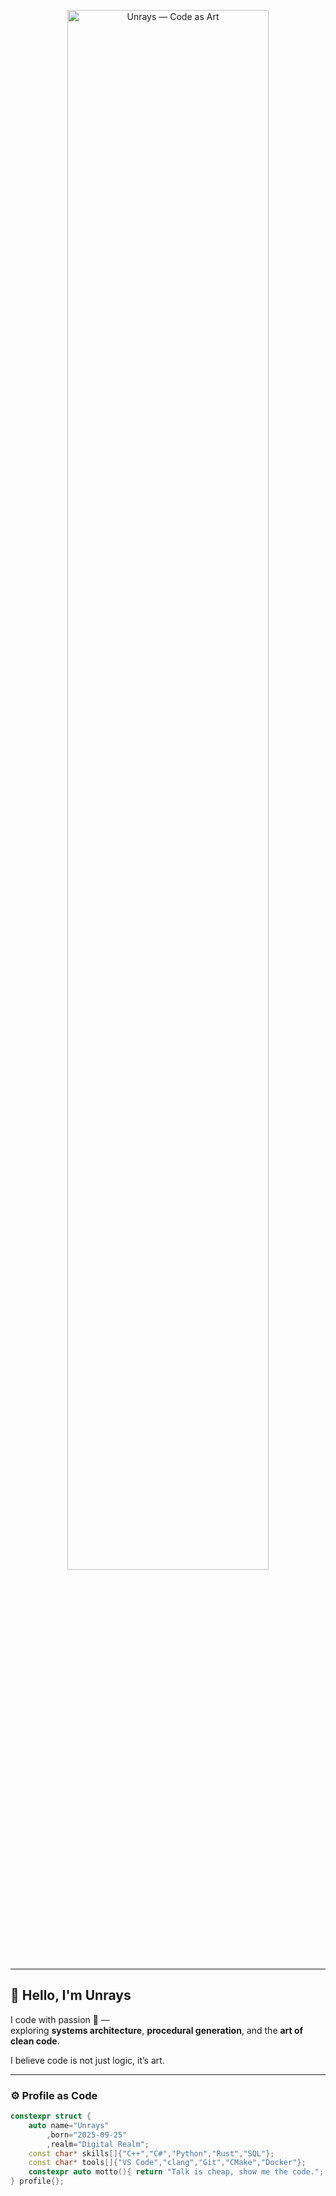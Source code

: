 <p align="center">
  <img width="80%" alt="Unrays — Code as Art" src="./assets/unrays-header.png" />
</p>

---

## 👋 Hello, I'm Unrays

I code with passion 🎯 —  
exploring **systems architecture**, **procedural generation**, and the **art of clean code**.

I believe code is not just logic, it’s art.

---

### ⚙️ Profile as Code
```cpp
constexpr struct {
    auto name="Unrays"
        ,born="2025-09-25"
        ,realm="Digital Realm";
    const char* skills[]{"C++","C#","Python","Rust","SQL"};
    const char* tools[]{"VS Code","clang","Git","CMake","Docker"};
    constexpr auto motto(){ return "Talk is cheap, show me the code."; }
} profile{};
